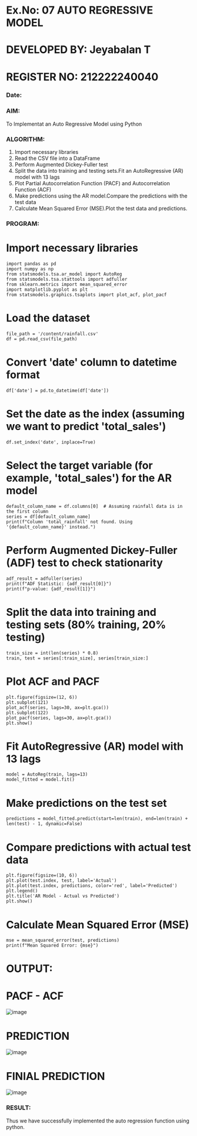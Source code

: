 # Ex.No: 07                                       AUTO REGRESSIVE MODEL
# DEVELOPED BY: Jeyabalan T
# REGISTER NO: 212222240040
### Date: 



### AIM:
To Implementat an Auto Regressive Model using Python
### ALGORITHM:
1. Import necessary libraries
2. Read the CSV file into a DataFrame
3. Perform Augmented Dickey-Fuller test
4. Split the data into training and testing sets.Fit an AutoRegressive (AR) model with 13 lags
5. Plot Partial Autocorrelation Function (PACF) and Autocorrelation Function (ACF)
6. Make predictions using the AR model.Compare the predictions with the test data
7. Calculate Mean Squared Error (MSE).Plot the test data and predictions.
### PROGRAM:

# Import necessary libraries
```
import pandas as pd
import numpy as np
from statsmodels.tsa.ar_model import AutoReg
from statsmodels.tsa.stattools import adfuller
from sklearn.metrics import mean_squared_error
import matplotlib.pyplot as plt
from statsmodels.graphics.tsaplots import plot_acf, plot_pacf
```
# Load the dataset
```
file_path = '/content/rainfall.csv'
df = pd.read_csv(file_path)
```
# Convert 'date' column to datetime format
```
df['date'] = pd.to_datetime(df['date'])
```
# Set the date as the index (assuming we want to predict 'total_sales')
```
df.set_index('date', inplace=True)
```

# Select the target variable (for example, 'total_sales') for the AR model
```
default_column_name = df.columns[0]  # Assuming rainfall data is in the first column
series = df[default_column_name]
print(f"Column 'total_rainfall' not found. Using '{default_column_name}' instead.")
```
# Perform Augmented Dickey-Fuller (ADF) test to check stationarity
```
adf_result = adfuller(series)
print(f"ADF Statistic: {adf_result[0]}")
print(f"p-value: {adf_result[1]}")
```

# Split the data into training and testing sets (80% training, 20% testing)
```
train_size = int(len(series) * 0.8)
train, test = series[:train_size], series[train_size:]
```
# Plot ACF and PACF
```
plt.figure(figsize=(12, 6))
plt.subplot(121)
plot_acf(series, lags=30, ax=plt.gca())
plt.subplot(122)
plot_pacf(series, lags=30, ax=plt.gca())
plt.show()
```
# Fit AutoRegressive (AR) model with 13 lags
```
model = AutoReg(train, lags=13)
model_fitted = model.fit()
```
# Make predictions on the test set
```
predictions = model_fitted.predict(start=len(train), end=len(train) + len(test) - 1, dynamic=False)
```
# Compare predictions with actual test data
```
plt.figure(figsize=(10, 6))
plt.plot(test.index, test, label='Actual')
plt.plot(test.index, predictions, color='red', label='Predicted')
plt.legend()
plt.title('AR Model - Actual vs Predicted')
plt.show()
```

# Calculate Mean Squared Error (MSE)
```
mse = mean_squared_error(test, predictions)
print(f"Mean Squared Error: {mse}")
```
# OUTPUT:

 # PACF - ACF
![image](https://github.com/user-attachments/assets/a5c76cbc-023b-4515-8422-1dc794d588ef)



# PREDICTION
![image](https://github.com/user-attachments/assets/c18464b0-8da2-4549-b5be-2ac36c84d68b)



# FINIAL PREDICTION
![image](https://github.com/user-attachments/assets/77a98a58-6345-4c34-b8ad-37d92e85e005)


### RESULT:
Thus we have successfully implemented the auto regression function using python.
